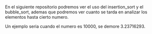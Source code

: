 En el siguiente repositorio podremos ver el uso del insertion_sort y el bubble_sort, ademas que podremos ver cuanto se tarda en analizar los elementos hasta cierto numero.


Un ejemplo seria cuando el numero es 10000, se demore 3.23716293.
